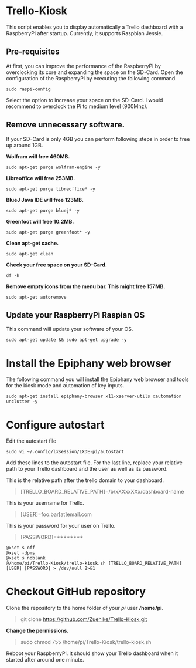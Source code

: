# Trello-Kiosk

This script enables you to display automatically a Trello dashboard with a RaspberryPi after startup. Currently, it supports Raspbian Jessie.

## Pre-requisites
At first, you can improve the performance of the RaspberryPi by overclocking its core and expanding the space on the SD-Card. Open the configuration of the RaspberryPi by executing the following command.

```
sudo raspi-config
```

Select the option to increase your space on the SD-Card. I would recommend to overclock the Pi to medium level (900Mhz).

## Remove unnecessary software.
If your SD-Card is only 4GB you can perform following steps in order to free up around 1GB.

**Wolfram will free 460MB.**
```
sudo apt-get purge wolfram-engine -y
```

**Libreoffice will free 253MB.**
```
sudo apt-get purge libreoffice* -y
```

**BlueJ Java IDE will free 123MB.**
```
sudo apt-get purge bluej* -y
```

**Greenfoot will free 10.2MB.**
```
sudo apt-get purge greenfoot* -y
```

**Clean apt-get cache.**
```
sudo apt-get clean
```

**Check your free space on your SD-Card.**
```
df -h
```

**Remove empty icons from the menu bar. This might free 157MB.**
```
sudo apt-get autoremove
```

## Update your RaspberryPi Raspian OS
This command will update your software of your OS.
```
sudo apt-get update && sudo apt-get upgrade -y
```

# Install the Epiphany web browser
The following command you will install the Epiphany web browser and tools for the kiosk mode and automation of key inputs.
```
sudo apt-get install epiphany-browser x11-xserver-utils xautomation unclutter -y
```

# Configure autostart
Edit the autostart file 
```
sudo vi ~/.config/lxsession/LXDE-pi/autostart
```

Add these lines to the autostart file. For the last line, replace your relative path to your Trello dashboard and the user as well as its password.

This is the relative path after the trello domain to your dashboard.
> [TRELLO_BOARD_RELATIVE_PATH]=/b/xXXxxXXx/dashboard-name

This is your username for Trello.
> [USER]=foo.bar[at]email.com

This is your password for your user on Trello.
> [PASSWORD]=********

```
@xset s off
@xset -dpms
@xset s noblank
@/home/pi/Trello-Kiosk/trello-kiosk.sh [TRELLO_BOARD_RELATIVE_PATH] [USER] [PASSWORD] > /dev/null 2>&1
```

# Checkout GitHub repository
Clone the repository to the home folder of your *pi* user **/home/pi**.
> git clone https://github.com/Zuehlke/Trello-Kiosk.git

**Change the permissions.**
> sudo chmod 755 /home/pi/Trello-Kiosk/trello-kiosk.sh

Reboot your RaspberryPi. It should show your Trello dashboard when it started after around one minute.
